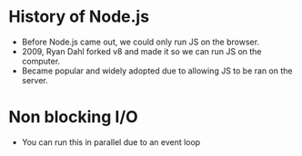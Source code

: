 # History of Node.js
- Before Node.js came out, we could only run JS on the browser.
- 2009, Ryan Dahl forked v8 and made it so we can run JS on the computer.
- Became popular and widely adopted due to allowing JS to be ran on the server.

# Non blocking I/O
- You can run this in parallel due to an event loop


